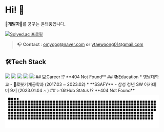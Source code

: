 # Hi! 👋
🤑**개발자**🤑를 꿈꾸는 윤태웅입니다.

[![Solved.ac
프로필](http://mazassumnida.wtf/api/v2/generate_badge?boj=ytung01)](https://solved.ac/ytung01)
> 📭 **Contact** : omygog@naver.com **or** ytaewoong01@gmail.com
## 🛠️Tech Stack
<img src="https://img.shields.io/badge/python-blue?style=flat&logo=python&logoColor=white"/>
<img src="https://img.shields.io/badge/react-61DAFB?style=for-the-badge&logo=react&logoColor=black"> 
<img src="https://img.shields.io/badge/html5-E34F26?style=for-the-badge&logo=html5&logoColor=white"> 
  <img src="https://img.shields.io/badge/css-1572B6?style=for-the-badge&logo=css3&logoColor=white"> 
  <img src="https://img.shields.io/badge/javascript-F7DF1E?style=for-the-badge&logo=javascript&logoColor=black"> 
## 💻Career
⁉️ **404 Not Found**
## 📚Education
* 영남대학교 - 🤖로봇기계공학과 (2017.03 ~ 2023.02)
* **SSAFY** - 삼성 청년 SW 아카데미 9기 (2023.01.04 ~ )
## 📈GitHub Status
⁉️ **404 Not Found**

<picture>
  <source media="(prefers-color-scheme: dark)" srcset="https://raw.githubusercontent.com/twoong01/twoong01/output/github-contribution-grid-snake-dark.svg">
  <source media="(prefers-color-scheme: light)" srcset="https://raw.githubusercontent.com/twoong01/twoong01/output/github-contribution-grid-snake.svg">
  <img alt="github contribution grid snake animation" src="https://raw.githubusercontent.com/twoong01/twoong01/output/github-contribution-grid-snake.svg">
</picture>
